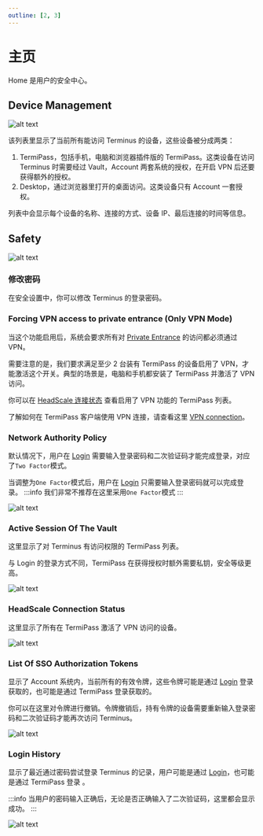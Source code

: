 ```yaml
---
outline: [2, 3]
---
```


# 主页

Home 是用户的安全中心。

## Device Management

![alt text](/images/how-to/terminus/home01.png)

该列表里显示了当前所有能访问 Terminus 的设备，这些设备被分成两类：

1. TermiPass，包括手机，电脑和浏览器插件版的 TermiPass。这类设备在访问 Terminus 时需要经过 Vault，Account 两套系统的授权，在开启 VPN 后还要获得额外的授权。
2. Desktop，通过浏览器里打开的桌面访问。这类设备只有 Account 一套授权。

列表中会显示每个设备的名称、连接的方式、设备 IP、最后连接的时间等信息。

## Safety

![alt text](/images/how-to/terminus/home02.png)

### 修改密码

在安全设置中，你可以修改 Terminus 的登录密码。

### Forcing VPN access to private entrance (Only VPN Mode)

当这个功能启用后，系统会要求所有对 [Private Entrance](../../../overview/terminus/network.md#private-entrance) 的访问都必须通过 VPN。

需要注意的是，我们要求满足至少 2 台装有 TermiPass 的设备启用了 VPN，才能激活这个开关。典型的场景是，电脑和手机都安装了 TermiPass 并激活了 VPN 访问。

你可以在 [HeadScale 连接状态](#headscale-connection-status) 查看启用了 VPN 功能的 TermiPass 列表。<br>

了解如何在 TermiPass 客户端使用 VPN 连接，请查看这里 [VPN connection](../../termipass/manage-terminus.md#vpn-connection)。

### Network Authority Policy

默认情况下，用户在 [Login](../setup/login.md) 需要输入登录密码和二次验证码才能完成登录，对应了`Two Factor`模式。

当调整为`One Factor`模式后，用户在 [Login](../setup/login.md) 只需要输入登录密码就可以完成登录。
:::info
我们非常不推荐在这里采用`One Factor`模式
:::

![alt text](/images/how-to/terminus/network_authority_policy.png)

### Active Session Of The Vault

这里显示了对 Terminus 有访问权限的 TermiPass 列表。

与 Login 的登录方式不同，TermiPass 在获得授权时额外需要私钥，安全等级更高。

![alt text](/images/how-to/terminus/active_session_of_the_vault.png)

### HeadScale Connection Status

这里显示了所有在 TermiPass 激活了 VPN 访问的设备。

![alt text](/images/how-to/terminus/headScale_connection_status.png)

### List Of SSO Authorization Tokens

显示了 Account 系统内，当前所有的有效令牌，这些令牌可能是通过 [Login](../setup/login.md) 登录获取的，也可能是通过 TermiPass 登录获取的。

你可以在这里对令牌进行撤销。令牌撤销后，持有令牌的设备需要重新输入登录密码和二次验证码才能再次访问 Terminus。

![alt text](/images/how-to/terminus/list_of_sso_authorization_tokens.png)

### Login History

显示了最近通过密码尝试登录 Terminus 的记录，用户可能是通过 [Login](../setup/login.md)，也可能是通过 TermiPass 登录 。

:::info
当用户的密码输入正确后，无论是否正确输入了二次验证码，这里都会显示成功。
:::

![alt text](/images/how-to/terminus/login_history.png)
